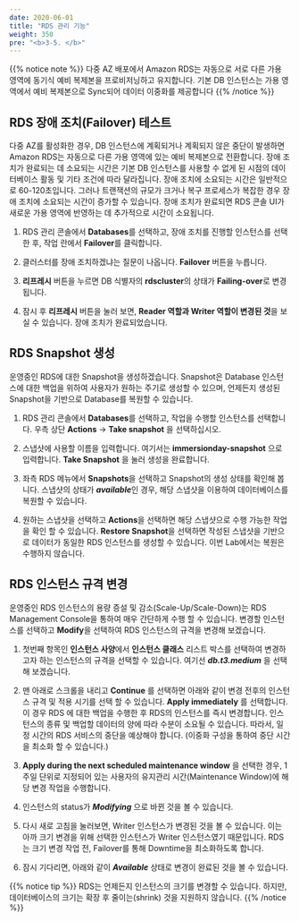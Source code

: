 ```yaml
---
date: 2020-06-01
title: "RDS 관리 기능"
weight: 350
pre: "<b>3-5. </b>"
---
```


{{% notice note %}}
다중 AZ 배포에서 Amazon RDS는 자동으로 서로 다른 가용 영역에 동기식 예비 복제본을 프로비저닝하고 유지합니다. 기본 DB 인스턴스는 가용 영역에서 예비 복제본으로 Sync되어 데이터 이중화를 제공합니다
{{% /notice %}}

## RDS 장애 조치(Failover) 테스트
다중 AZ를 활성화한 경우, DB 인스턴스에 계획되거나 계획되지 않은 중단이 발생하면 Amazon RDS는 자동으로 다른 가용 영역에 있는 예비 복제본으로 전환합니다. 장애 조치가 완료되는 데 소요되는 시간은 기본 DB 인스턴스를 사용할 수 없게 된 시점의 데이터베이스 활동 및 기타 조건에 따라 달라집니다. 장애 조치에 소요되는 시간은 일반적으로 60-120초입니다. 그러나 트랜잭션의 규모가 크거나 복구 프로세스가 복잡한 경우 장애 조치에 소요되는 시간이 증가할 수 있습니다. 장애 조치가 완료되면 RDS 콘솔 UI가 새로운 가용 영역에 반영하는 데 추가적으로 시간이 소요됩니다. 

1. RDS 관리 콘솔에서 **Databases**를 선택하고, 장애 조치를 진행할 인스턴스를 선택한 후, 작업 란에서 **Failover**를 클릭합니다.

2. 클러스터를 장애 조치하겠냐는 질문이 나옵니다. **Failover** 버튼을 누릅니다.
  
3. **리프레시** 버튼을 누르면 DB 식별자의 **rdscluster**의 상태가 **Failing-over**로 변경됩니다.
  
4. 잠시 후 **리프레시** 버튼을 눌러 보면, **Reader 역할과 Writer 역할이 변경된 것**을 보실 수 있습니다. 장애 조치가 완료되었습니다.
  

## RDS Snapshot 생성

운영중인 RDS에 대한 Snapshot을 생성하겠습니다. Snapshot은 Database 인스턴스에 대한 백업을 위하여 사용자가 원하는 주기로 생성할 수 있으며, 언제든지 생성된 Snapshot을 기반으로 Database를 복원할 수 있습니다.

1. RDS 관리 콘솔에서 **Databases**를 선택하고, 작업을 수행할 인스턴스를 선택합니다. 우측 상단 **Actions** -> **Take snapshot** 을 선택하십시오.
 
2. 스냅샷에 사용할 이름을 입력합니다. 여기서는 **immersionday-snapshot** 으로 입력합니다. **Take Snapshot** 을 눌러 생성을 완료합니다.
 
3. 좌측 RDS 메뉴에서 **Snapshots**을 선택하고 Snapshot의 생성 상태를 확인해 봅니다. 스냅샷의 상태가 ***available***인 경우, 해당 스냅샷을 이용하여 데이터베이스를 복원할 수 있습니다.
 
4. 원하는 스냅샷을 선택하고 **Actions**을 선택하면 해당 스냅샷으로 수행 가능한 작업을 확인 할 수 있습니다. **Restore Snapshot**을 선택하면 작성된 스냅샷을 기반으로 데이터가 동일한 RDS 인스턴스를 생성할 수 있습니다. 이번 Lab에서는 복원은 수행하지 않습니다.
 	

## RDS 인스턴스 규격 변경

운영중인 RDS 인스턴스의 용량 증설 및 감소(Scale-Up/Scale-Down)는 RDS Management Console을 통하여 매우 간단하게 수행 할 수 있습니다. 변경할 인스턴스를 선택하고 **Modify**을 선택하여 RDS 인스턴스의 규격을 변경해 보겠습니다.

1. 첫번째 항목인 **인스턴스 사양**에서 **인스턴스 클래스** 리스트 박스를 선택하여 변경하고자 하는 인스턴스의 규격을 선택할 수 있습니다. 여기선 ***db.t3.medium*** 을 선택해 보겠습니다.
	 
2. 맨 아래로 스크롤을 내리고 **Continue** 를 선택하면 아래와 같이 변경 전후의 인스턴스 규격 및 적용 시기를 선택 할 수 있습니다. **Apply immediately** 를 선택합니다. 이 경우 RDS 에 대한 백업을 수행한 후 RDS의 인스턴스를 즉시 변경합니다. 인스턴스의 종류 및 백업할 데이터의 양에 따라 수분이 소요될 수 있습니다. 따라서, 일정 시간의 RDS 서비스의 중단을 예상해야 합니다. (이중화 구성을 통하여 중단 시간을 최소화 할 수 있습니다.)

3. **Apply during the next scheduled maintenance window** 을 선택한 경우, 1주일 단위로 지정되어 있는 사용자의 유지관리 시간(Maintenance Window)에 해당 변경 작업을 수행합니다.

4. 인스턴스의 status가 ***Modifying*** 으로 바뀐 것을 볼 수 있습니다.
 
5. 다시 새로 고침을 눌러보면, Writer 인스턴스가 변경된 것을 볼 수 있습니다. 이는 아까 크기 변경을 위해 선택한 인스턴스가 Writer 인스턴스였기 때문입니다. RDS는 크기 변경 작업 전, Failover를 통해 Downtime을 최소화하도록 합니다.
 
6. 잠시 기다리면, 아래와 같이 ***Available*** 상태로 변경이 완료된 것을 볼 수 있습니다.

{{% notice tip %}}
RDS는 언제든지 인스턴스의 크기를 변경할 수 있습니다. 하지만, 데이터베이스의 크기는 확장 후 줄이는(shrink) 것을 지원하지 않습니다. 
{{% /notice %}}